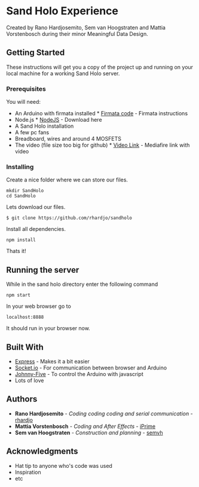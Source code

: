# Sand Holo Experience

Created by Rano Hardjosemito, Sem van Hoogstraten and Mattia Vorstenbosch during their minor Meaningful Data Design.

## Getting Started

These instructions will get you a copy of the project up and running on your local machine for a working Sand Holo server.

### Prerequisites

You will need:

* An Arduino with firmata installed * [Firmata code](https://github.com/firmata/arduino#usage) - Firmata instructions
* Node.js * [NodeJS](www.nodejs.org) - Download here
* A Sand Holo installation
* A few pc fans
* Breadboard, wires and around 4 MOSFETS
* The video (file size too big for github) * [Video Link](https://www.mediafire.com/?vap4f13uzf2hqgx) - Mediafire link with video

### Installing

Create a nice folder where we can store our files.

```
mkdir SandHolo
cd SandHolo
```

Lets download our files.

```
$ git clone https://github.com/rhardjo/sandholo
```

Install all dependencies.

```
npm install
```

Thats it!

## Running the server

While in the sand holo directory enter the following command

```
npm start
```

In your web browser go to

```
localhost:8888
```

It should run in your browser now.

## Built With

* [Express](http://expressjs.com/en/4x/api.html) - Makes it a bit easier
* [Socket.io](http://socket.io/docs/) - For communication between browser and Arduino
* [Johnny-Five](http://johnny-five.io/api/) - To control the Arduino with javascript
* Lots of love

## Authors

* **Rano Hardjosemito** - *Coding coding coding and serial communication* - [rhardjo](https://github.com/rhardjo)
* **Mattia Vorstenbosch** - *Coding and After Effects* - [iPrime](https://github.com/iPrime)
* **Sem van Hoogstraten** - *Construction and planning* - [semvh](https://github.com/semvh)


## Acknowledgments

* Hat tip to anyone who's code was used
* Inspiration
* etc
